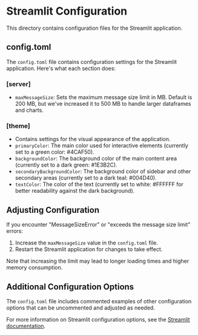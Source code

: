 # Streamlit Configuration

This directory contains configuration files for the Streamlit application.

## config.toml

The `config.toml` file contains configuration settings for the Streamlit application. Here's what each section does:

### [server]
- `maxMessageSize`: Sets the maximum message size limit in MB. Default is 200 MB, but we've increased it to 500 MB to handle larger dataframes and charts.

### [theme]
- Contains settings for the visual appearance of the application.
- `primaryColor`: The main color used for interactive elements (currently set to a green color: #4CAF50).
- `backgroundColor`: The background color of the main content area (currently set to a dark green: #1E3B2C).
- `secondaryBackgroundColor`: The background color of sidebar and other secondary areas (currently set to a dark teal: #004D40).
- `textColor`: The color of the text (currently set to white: #FFFFFF for better readability against the dark background).

## Adjusting Configuration

If you encounter "MessageSizeError" or "exceeds the message size limit" errors:

1. Increase the `maxMessageSize` value in the `config.toml` file.
2. Restart the Streamlit application for changes to take effect.

Note that increasing the limit may lead to longer loading times and higher memory consumption.

## Additional Configuration Options

The `config.toml` file includes commented examples of other configuration options that can be uncommented and adjusted as needed.

For more information on Streamlit configuration options, see the [Streamlit documentation](https://docs.streamlit.io/library/advanced-features/configuration).

